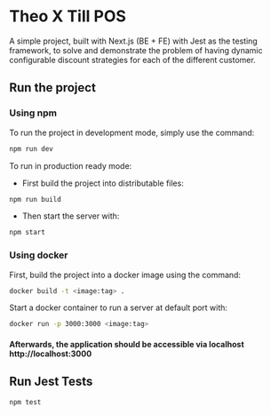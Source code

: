 # Theo X Till POS

A simple project, built with Next.js (BE + FE) with Jest as the testing framework, to solve and demonstrate the problem of having dynamic configurable discount strategies for each of the different customer.

## Run the project

### Using npm

To run the project in development mode, simply use the command:
```bash
npm run dev
```

To run in production ready mode:
- First build the project into distributable files:
```bash
npm run build
```
- Then start the server with:
```bash
npm start
```

### Using docker

First, build the project into a docker image using the command:
```bash
docker build -t <image:tag> .
```

Start a docker container to run a server at default port with:
```bash
docker run -p 3000:3000 <image:tag>
```

#### Afterwards, the application should be accessible via localhost http://localhost:3000
## Run Jest Tests

```bash
npm test
```
